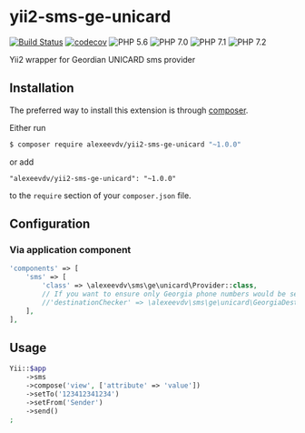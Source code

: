 yii2-sms-ge-unicard
=====================

[![Build Status](https://travis-ci.org/alexeevdv/yii2-sms-ge-unicard.svg?branch=master)](https://travis-ci.org/alexeevdv/yii2-sms-ge-unicard) 
[![codecov](https://codecov.io/gh/alexeevdv/yii2-sms-ge-unicard/branch/master/graph/badge.svg)](https://codecov.io/gh/alexeevdv/yii2-sms-ge-unicard)
![PHP 5.6](https://img.shields.io/badge/PHP-5.6-green.svg)
![PHP 7.0](https://img.shields.io/badge/PHP-7.0-green.svg) 
![PHP 7.1](https://img.shields.io/badge/PHP-7.1-green.svg) 
![PHP 7.2](https://img.shields.io/badge/PHP-7.2-green.svg)


Yii2 wrapper for Geordian UNICARD sms provider

## Installation

The preferred way to install this extension is through [composer](http://getcomposer.org/download/).

Either run

```bash
$ composer require alexeevdv/yii2-sms-ge-unicard "~1.0.0"
```

or add

```
"alexeevdv/yii2-sms-ge-unicard": "~1.0.0"
```

to the ```require``` section of your `composer.json` file.

## Configuration

### Via application component
```php
'components' => [
    'sms' => [
        'class' => \alexeevdv\sms\ge\unicard\Provider::class,
        // If you want to ensure only Georgia phone numbers would be sent
        //'destinationChecker' => \alexeevdv\sms\ge\unicard\GeorgiaDestinationChecker::class,
    ],
],
```
## Usage

```php
Yii::$app
    ->sms
    ->compose('view', ['attribute' => 'value'])
    ->setTo('123412341234')
    ->setFrom('Sender') 
    ->send()
;
```

